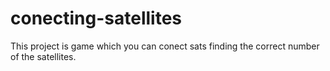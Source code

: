 # conecting-satellites
This project is game which you can conect sats finding the correct number of the satellites.
